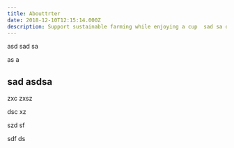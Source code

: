 ```yaml
---
title: Abouttrter
date: 2018-12-10T12:15:14.000Z
description: Support sustainable farming while enjoying a cup  sad sa dsa sa as sa a
---
```

asd sad sa

as
a

## sad asdsa

zxc zxsz 

dsc xz 

szd sf

 sdf ds
